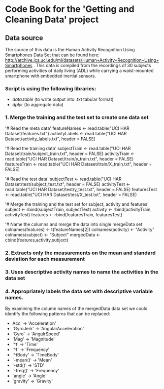 # Code Book for the 'Getting and Cleaning Data' project

## Data source
The source of this data is the Human Activity Recognition Using Smartphones Data Set that can be found here: http://archive.ics.uci.edu/ml/datasets/Human+Activity+Recognition+Using+Smartphones .
This data is compiled from the recordings of 30 subjects performing activities of daily living (ADL) while carrying a waist-mounted smartphone with embedded inertial sensors.


### Script is using the following libraries:
- *data.table* (to write output into .txt tabular format)
- *dplyr* (to aggregate data)


### 1. Merge the training and the test set to create one data set
'# Read the meta data'
featureNames <- read.table("UCI HAR Dataset/features.txt")
activityLabels <- read.table("UCI HAR Dataset/activity_labels.txt", header = FALSE)

'# Read the training data'
subjectTrain <- read.table("UCI HAR Dataset/train/subject_train.txt", header = FALSE)
activityTrain <- read.table("UCI HAR Dataset/train/y_train.txt", header = FALSE)
featuresTrain <- read.table("UCI HAR Dataset/train/X_train.txt", header = FALSE)

'# Read the test data'
subjectTest <- read.table("UCI HAR Dataset/test/subject_test.txt", header = FALSE)
activityTest <- read.table("UCI HAR Dataset/test/y_test.txt", header = FALSE)
featuresTest <- read.table("UCI HAR Dataset/test/X_test.txt", header = FALSE)

'# Merge the training and the test set for subject, activity and features'
subject <- rbind(subjectTrain, subjectTest)
activity <- rbind(activityTrain, activityTest)
features <- rbind(featuresTrain, featuresTest)

'# Name the columns and merge the data into single mergeData set
colnames(features) <- t(featureNames[2])
colnames(activity) <- "Activity"
colnames(subject) <- "Subject"
mergedData <- cbind(features,activity,subject)


### 2. Extracts only the measurements on the mean and standard deviation for each measurement

### 3. Uses descriptive activity names to name the activities in the data set

### 4. Appropriately labels the data set with descriptive variable names. 
By examining the column names of the mergedData data set we could identify the following patterns that can be replaced:
*  Acc'      -> 'Acceleration'
* 'GyroJerk' -> 'AngularAcceleration'
* 'Gyro'     -> 'AngulrSpeed'
* 'Mag'      -> 'Magnitude'
* '^t'       -> 'Time'
* '^f'       -> 'Frequency'
* '^tBody'   -> 'TimeBody'
* '-mean()'  -> 'Mean'
* '-std()'   -> 'STD'
* '-freq()'  -> 'Frequency'
* 'angle'    -> 'Angle'
* 'gravity'  -> 'Gravity' 
